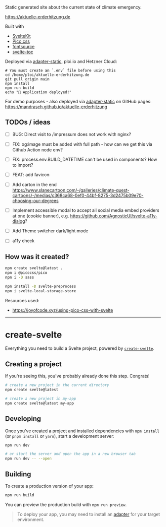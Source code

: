 Static generated site about the current state of climate emergency.

https://aktuelle-erderhitzung.de

Built with

- [SvelteKit](https://sveltekit.org)
- [Pico.css](https://picocss.com/)
- [fontsource](https://fontsource.org/)
- [svelte-toc](https://github.com/janosh/svelte-toc)

Deployed via [adapter-static](https://kit.svelte.dev/docs/adapter-static), ploi.io and Hetzner Cloud:

```
# You must create an `.env` file before using this
cd /home/ploi/aktuelle-erderhitzung.de
git pull origin main
npm install
npm run build
echo "🚀 Application deployed!"
```

For demo purposes - also deployed via [adapter-static](https://kit.svelte.dev/docs/adapter-static) on GitHub pages: https://mandrasch.github.io/aktuelle-erderhitzung

## TODOs / ideas

- [ ] BUG: Direct visit to /impressum does not work with nginx?
- [ ] FIX: og:image must be added with full path - how can we get this via Github Action node env?
- [ ] FIX: process.env.BUILD_DATETIME can't be used in components? How to import?
- [ ] FEAT: add favicon

- [ ] Add carton in the end https://www.slanecartoon.com/-/galleries/climate-quest-cartoons/-/medias/c368ca68-0ef0-44bf-8275-3d2475b09e70-choosing-our-degrees
- [ ] Implement accessible modal to accept all social media embed providers at one (cookie banner), e.g. https://github.com/AgnosticUI/svelte-a11y-dialog?
- [ ] Add Theme switcher dark/light mode
- [ ] a11y check

## How was it created?

```bash
npm create svelte@latest .
npm i @picocss/pico
npm i -D sass

npm install -D svelte-preprocess
npm i svelte-local-storage-store
```

Resources used:

- https://joyofcode.xyz/using-pico-css-with-svelte

<hr>

# create-svelte

Everything you need to build a Svelte project, powered by [`create-svelte`](https://github.com/sveltejs/kit/tree/master/packages/create-svelte).

## Creating a project

If you're seeing this, you've probably already done this step. Congrats!

```bash
# create a new project in the current directory
npm create svelte@latest

# create a new project in my-app
npm create svelte@latest my-app
```

## Developing

Once you've created a project and installed dependencies with `npm install` (or `pnpm install` or `yarn`), start a development server:

```bash
npm run dev

# or start the server and open the app in a new browser tab
npm run dev -- --open
```

## Building

To create a production version of your app:

```bash
npm run build
```

You can preview the production build with `npm run preview`.

> To deploy your app, you may need to install an [adapter](https://kit.svelte.dev/docs/adapters) for your target environment.
